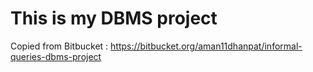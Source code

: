 # This is my DBMS project
Copied from Bitbucket : https://bitbucket.org/aman11dhanpat/informal-queries-dbms-project
